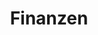 ---
title: Finanzen
crosslinks:
- de
- eupersonalfinance
- investing
- financialindependence
- de_crypto
- EuropeFIRE
- weedstocks
- SparDirDenKlick
- churning
- finance
- DIE_LINKE
- personalfinance
- kraken_traders
- MealPrepSunday
- jaxx
- woweconomy
- Entrepreneur
---